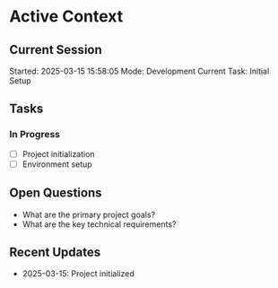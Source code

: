 # Active Context

## Current Session
Started: 2025-03-15 15:58:05
Mode: Development
Current Task: Initial Setup

## Tasks
### In Progress
- [ ] Project initialization
- [ ] Environment setup

## Open Questions
- What are the primary project goals?
- What are the key technical requirements?

## Recent Updates
- 2025-03-15: Project initialized